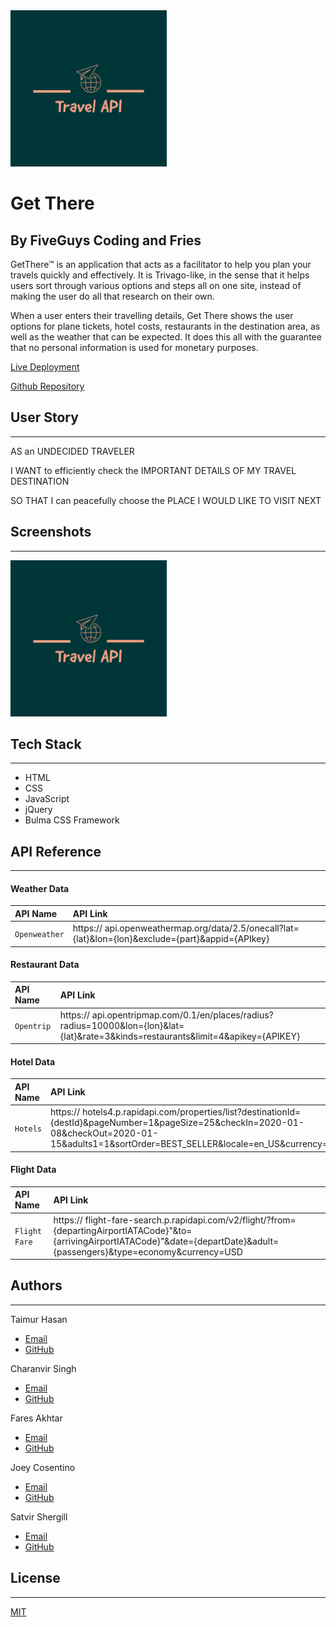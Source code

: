 
<img src="assets/images/READMELogo.png" width="250">


# Get There 

## By FiveGuys Coding and Fries

GetThere™ is an application that acts as a facilitator to help you plan your travels quickly and effectively. It is Trivago-like, in the sense that it helps users sort through various options and steps all on one site, instead of making the user do all that research on their own.

When a user enters their travelling details, Get There shows the user options for plane tickets, hotel costs, restaurants in the destination area, as well as the weather that can be expected. It does this all with the guarantee that no personal information is used for monetary purposes.

[Live Deployment](#)

[Github Repository](https://github.com/codeproject11/Get-There)


## User Story
--------------

AS an UNDECIDED TRAVELER

I WANT to efficiently check the IMPORTANT DETAILS OF MY TRAVEL DESTINATION

SO THAT I can peacefully choose the PLACE I WOULD LIKE TO VISIT NEXT


## Screenshots
--------------

<img src="assets/images/READMELogo.png" width="250">


## Tech Stack
-------------

- HTML
- CSS
- JavaScript
- jQuery
- Bulma CSS Framework


## API Reference
----------------

#### Weather Data
| API Name | API Link               |
| :-------- | :------------------------- |
| `Openweather` | https:// api.openweathermap.org/data/2.5/onecall?lat={lat}&lon={lon}&exclude={part}&appid={APIkey} |

#### Restaurant Data
| API Name | API Link               |
| :-------- | :------------------------- |
| `Opentrip` | https:// api.opentripmap.com/0.1/en/places/radius?radius=10000&lon={lon}&lat={lat}&rate=3&kinds=restaurants&limit=4&apikey={APIKEY} |

#### Hotel Data
| API Name | API Link               |
| :-------- | :---------------------|
| `Hotels` | https:// hotels4.p.rapidapi.com/properties/list?destinationId={destId}&pageNumber=1&pageSize=25&checkIn=2020-01-08&checkOut=2020-01-15&adults1=1&sortOrder=BEST_SELLER&locale=en_US&currency=CAD |

#### Flight Data
| API Name | API Link               |
| :-------- | :------------------------- |
| `Flight Fare` | https:// flight-fare-search.p.rapidapi.com/v2/flight/?from={departingAirportIATACode}"&to={arrivingAirportIATACode}"&date={departDate}&adult={passengers}&type=economy&currency=USD |




## Authors
----------

Taimur Hasan
- [Email](taimurhasan11@gmail.com)
- [GitHub](#)

Charanvir Singh
- [Email](charanvir123@gmail.com)
- [GitHub](https://github.com/Charanvir)

Fares Akhtar
- [Email](akhtar.fares@gmail.com)
- [GitHub](https://github.com/fares3356)

Joey Cosentino
- [Email](joeycosentino24@gmail.com)
- [GitHub](#)

Satvir Shergill
- [Email](s.shergill1@outlook.com)
- [GitHub](#)










## License
----------

[MIT](https://choosealicense.com/licenses/mit/)


